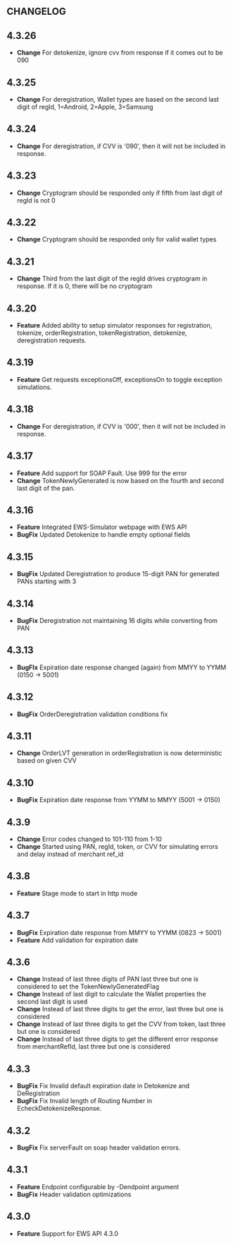 CHANGELOG
---------

## 4.3.26
* **Change** For detokenize, ignore cvv from response if it comes out to be 090

## 4.3.25
* **Change** For deregistration, Wallet types are based on the second last digit of regId, 1=Android, 2=Apple, 3=Samsung

## 4.3.24
* **Change** For deregistration, if CVV is '090', then it will not be included in response.

## 4.3.23
* **Change** Cryptogram should be responded only if fifth from last digit of regId is not 0

## 4.3.22
* **Change** Cryptogram should be responded only for valid wallet types

## 4.3.21
* **Change** Third from the last digit of the regId drives cryptogram in response. If it is 0, there will be no cryptogram

## 4.3.20
* **Feature** Added ability to setup simulator responses for registration, tokenize, orderRegistration, tokenRegistration, detokenize, deregistration requests.

## 4.3.19
* **Feature** Get requests exceptionsOff, exceptionsOn to toggle exception simulations.

## 4.3.18
* **Change** For deregistration, if CVV is '000', then it will not be included in response.

## 4.3.17
* **Feature** Add support for SOAP Fault. Use 999 for the error
* **Change** TokenNewlyGenerated is now based on the fourth and second last digit of the pan.

## 4.3.16
* **Feature** Integrated EWS-Simulator webpage with EWS API
* **BugFix** Updated Detokenize to handle empty optional fields

## 4.3.15
* **BugFix** Updated Deregistration to produce 15-digit PAN for generated PANs starting with 3

## 4.3.14
* **BugFix** Deregistration not maintaining 16 digits while converting from PAN

## 4.3.13
* **BugFIx** Expiration date response changed (again) from MMYY to YYMM (0150 -> 5001)

## 4.3.12
* **BugFix** OrderDeregistration validation conditions fix

## 4.3.11
* **Change** OrderLVT generation in orderRegistration is now deterministic based on given CVV

## 4.3.10
* **BugFix** Expiration date response from YYMM to MMYY (5001 -> 0150)

## 4.3.9
* **Change** Error codes changed to 101-110 from 1-10
* **Change** Started using PAN, regId, token, or CVV for simulating errors and delay instead of merchant ref_id

## 4.3.8
* **Feature** Stage mode to start in http mode

## 4.3.7
* **BugFix** Expiration date response from MMYY to YYMM (0823 -> 5001)
* **Feature** Add validation for expiration date


## 4.3.6
* **Change** Instead of last three digits of PAN last three but one is considered to set the TokenNewlyGeneratedFlag
* **Change** Instead of last digit to calculate the Wallet properties the second last digit is used
* **Change** Instead of last three digits to get the error, last three but one is considered
* **Change** Instead of last three digits to get the CVV from token, last three but one is considered
* **Change** Instead of last three digits to get the different error response from merchantRefId, last three but one is considered

## 4.3.3
* **BugFix** Fix Invalid default expiration date in Detokenize and DeRegistration
* **BugFix** Fix Invalid length of Routing Number in EcheckDetokenizeResponse.

## 4.3.2
* **BugFix** Fix serverFault on soap header validation errors.

## 4.3.1
* **Feature** Endpoint configurable by -Dendpoint argument
* **BugFix** Header validation optimizations

## 4.3.0
* **Feature** Support for EWS API 4.3.0

